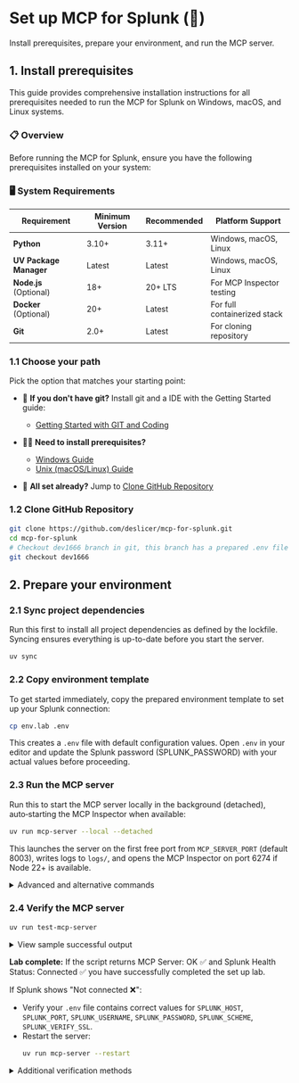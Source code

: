 
# Set up MCP for Splunk (🔧)

Install prerequisites, prepare your environment, and run the MCP server.

## 1. Install prerequisites

This guide provides comprehensive installation instructions for all prerequisites needed to run the MCP for Splunk on Windows, macOS, and Linux systems.

### 📋 Overview

Before running the MCP for Splunk, ensure you have the following prerequisites installed on your system:

### 🖥️ **System Requirements**

| Requirement | Minimum Version | Recommended | Platform Support |
|-------------|-----------------|-------------|------------------|
| **Python** | 3.10+ | 3.11+ | Windows, macOS, Linux |
| **UV Package Manager** | Latest | Latest | Windows, macOS, Linux |
| **Node.js** (Optional) | 18+ | 20+ LTS | For MCP Inspector testing |
| **Docker** (Optional) | 20+ | Latest | For full containerized stack |
| **Git** | 2.0+ | Latest | For cloning repository |

### 1.1 Choose your path

Pick the option that matches your starting point:

- 🐣 **If you don't have git?** Install git and a IDE with the Getting Started guide:
  - [Getting Started with GIT and Coding](docs/mcp/BEGINNERS_SETUP.md)

- 🧑‍💼 **Need to install prerequisites?**
  - [Windows Guide](docs/mcp/WINDOWS_GUIDE.md)
  - [Unix (macOS/Linux) Guide](docs/mcp/NIX_GUIDE.md)

- 🥷 **All set already?** Jump to [Clone GitHub Repository](#clone-repo)

<a id="clone-repo"></a>
### 1.2 Clone GitHub Repository

```bash
git clone https://github.com/deslicer/mcp-for-splunk.git
cd mcp-for-splunk
# Checkout dev1666 branch in git, this branch has a prepared .env file for you.
git checkout dev1666
```

<a id="prepare-env"></a>
## 2. Prepare your environment


### 2.1 Sync project dependencies

Run this first to install all project dependencies as defined by the lockfile. Syncing ensures everything is up-to-date before you start the server.

```bash
uv sync
```

### 2.2 Copy environment template

To get started immediately, copy the prepared environment template to set up your Splunk connection:

```bash
cp env.lab .env
```

This creates a `.env` file with default configuration values. Open `.env` in your editor and update the Splunk password (SPLUNK_PASSWORD) with your actual values before proceeding.

### 2.3 Run the MCP server

Run this to start the MCP server locally in the background (detached), auto‑starting the MCP Inspector when available:

```bash
uv run mcp-server --local --detached
```

This launches the server on the first free port from `MCP_SERVER_PORT` (default 8003), writes logs to `logs/`, and opens the MCP Inspector on port 6274 if Node 22+ is available.

<details>
<summary>Advanced and alternative commands</summary>

- Stream logs in the current terminal (foreground):

```bash
uv run mcp-server --local
```

- Start without MCP Inspector (skip auto‑start):

```bash
uv run mcp-server --local --no-inspector
```

- Detached without Inspector combined:

```bash
uv run mcp-server --local --detached --no-inspector
```

- Stop all running local/Docker services started by these helpers:

```bash
uv run mcp-server --stop
```

- Access points after start (defaults):
  - MCP Server (HTTP): `http://localhost:8003`
  - MCP Server API: `http://localhost:8003/mcp/`
  - MCP Inspector (if started): `http://localhost:6274`

- Logs:
  - Server process: `logs/mcp_server.log`
  - MCP Inspector: `logs/inspector.log`
  - In‑app server log: `logs/mcp_splunk_server.log`

</details>

### 2.4 Verify the MCP server

```bash
uv run test-mcp-server
```

<details>
<summary>View sample successful output</summary>

```bash
== MCP Server Check ==
URL: http://0.0.0.0:8003/mcp/
• MCP Server: OK ✅
• Tools: 39 | Resources: 17

-- Splunk Health --
• Status: Connected ✅
• Server: sh-i-0b8d6e25a.deslicer.splunkcloud.com
• Version: 9.3.2411.113
• Source: server_config
```
</details>

**Lab complete:** If the script returns MCP Server: OK ✅ and Splunk Health  Status: Connected ✅ you have successfully completed the set up lab.

If Splunk shows "Not connected ❌":

- Verify your `.env` file contains correct values for `SPLUNK_HOST`, `SPLUNK_PORT`, `SPLUNK_USERNAME`, `SPLUNK_PASSWORD`, `SPLUNK_SCHEME`, `SPLUNK_VERIFY_SSL`.
- Restart the server:
  ```bash
  uv run mcp-server --restart
  ```

<details>
<summary>Additional verification methods</summary>

Using MCP Inspector

- Verify MCP status
  - Open `http://localhost:6274`
  - Click Connect

***Running in Docker***

<p align="center">
  <img src="media/mcp_server_connect_docker.png" alt="MCP Inspector connected to Docker server" />
</p>

Connect to browse tools, resources and prompts

***Running on localhost***

<p align="center">
  <img src="media/mcp_server_connect.png" alt="MCP Inspector connected to local server" />
</p>

Connect to browse tools, resources and prompts

- Verify Splunk connectivity
  - Click "list_resources" to load available resources
  - Click the 'Splunk_Health_Status' resource
  - Confirm the response contains `status: "healthy"` in the `text` object


**Lab complete:** If you see ```"status":"healthy"``` in the text object your MCP server is set up and connected to Splunk ✅

Using Health Dashboard
- Navigate to `http://localhost:8003`
- Verify that Service Status is <span style="color: green; font-weight: 600;">Running</span> and Splunk Connection is <span style="color: green; font-weight: 600;">Connected</span>
</details>
